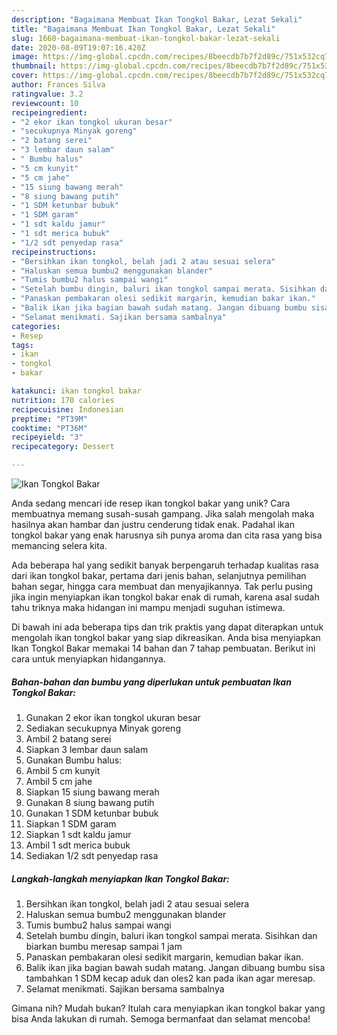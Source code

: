```yaml
---
description: "Bagaimana Membuat Ikan Tongkol Bakar, Lezat Sekali"
title: "Bagaimana Membuat Ikan Tongkol Bakar, Lezat Sekali"
slug: 1660-bagaimana-membuat-ikan-tongkol-bakar-lezat-sekali
date: 2020-08-09T19:07:16.420Z
image: https://img-global.cpcdn.com/recipes/8beecdb7b7f2d89c/751x532cq70/ikan-tongkol-bakar-foto-resep-utama.jpg
thumbnail: https://img-global.cpcdn.com/recipes/8beecdb7b7f2d89c/751x532cq70/ikan-tongkol-bakar-foto-resep-utama.jpg
cover: https://img-global.cpcdn.com/recipes/8beecdb7b7f2d89c/751x532cq70/ikan-tongkol-bakar-foto-resep-utama.jpg
author: Frances Silva
ratingvalue: 3.2
reviewcount: 10
recipeingredient:
- "2 ekor ikan tongkol ukuran besar"
- "secukupnya Minyak goreng"
- "2 batang serei"
- "3 lembar daun salam"
- " Bumbu halus"
- "5 cm kunyit"
- "5 cm jahe"
- "15 siung bawang merah"
- "8 siung bawang putih"
- "1 SDM ketunbar bubuk"
- "1 SDM garam"
- "1 sdt kaldu jamur"
- "1 sdt merica bubuk"
- "1/2 sdt penyedap rasa"
recipeinstructions:
- "Bersihkan ikan tongkol, belah jadi 2 atau sesuai selera"
- "Haluskan semua bumbu2 menggunakan blander"
- "Tumis bumbu2 halus sampai wangi"
- "Setelah bumbu dingin, baluri ikan tongkol sampai merata. Sisihkan dan biarkan bumbu meresap sampai 1 jam"
- "Panaskan pembakaran olesi sedikit margarin, kemudian bakar ikan."
- "Balik ikan jika bagian bawah sudah matang. Jangan dibuang bumbu sisa tambahkan 1 SDM kecap aduk dan oles2 kan pada ikan agar meresap."
- "Selamat menikmati. Sajikan bersama sambalnya"
categories:
- Resep
tags:
- ikan
- tongkol
- bakar

katakunci: ikan tongkol bakar 
nutrition: 170 calories
recipecuisine: Indonesian
preptime: "PT39M"
cooktime: "PT36M"
recipeyield: "3"
recipecategory: Dessert

---
```



![Ikan Tongkol Bakar](https://img-global.cpcdn.com/recipes/8beecdb7b7f2d89c/751x532cq70/ikan-tongkol-bakar-foto-resep-utama.jpg)

Anda sedang mencari ide resep ikan tongkol bakar yang unik? Cara membuatnya memang susah-susah gampang. Jika salah mengolah maka hasilnya akan hambar dan justru cenderung tidak enak. Padahal ikan tongkol bakar yang enak harusnya sih punya aroma dan cita rasa yang bisa memancing selera kita.

Ada beberapa hal yang sedikit banyak berpengaruh terhadap kualitas rasa dari ikan tongkol bakar, pertama dari jenis bahan, selanjutnya pemilihan bahan segar, hingga cara membuat dan menyajikannya. Tak perlu pusing jika ingin menyiapkan ikan tongkol bakar enak di rumah, karena asal sudah tahu triknya maka hidangan ini mampu menjadi suguhan istimewa.




Di bawah ini ada beberapa tips dan trik praktis yang dapat diterapkan untuk mengolah ikan tongkol bakar yang siap dikreasikan. Anda bisa menyiapkan Ikan Tongkol Bakar memakai 14 bahan dan 7 tahap pembuatan. Berikut ini cara untuk menyiapkan hidangannya.

<!--inarticleads1-->

##### Bahan-bahan dan bumbu yang diperlukan untuk pembuatan Ikan Tongkol Bakar:

1. Gunakan 2 ekor ikan tongkol ukuran besar
1. Sediakan secukupnya Minyak goreng
1. Ambil 2 batang serei
1. Siapkan 3 lembar daun salam
1. Gunakan  Bumbu halus:
1. Ambil 5 cm kunyit
1. Ambil 5 cm jahe
1. Siapkan 15 siung bawang merah
1. Gunakan 8 siung bawang putih
1. Gunakan 1 SDM ketunbar bubuk
1. Siapkan 1 SDM garam
1. Siapkan 1 sdt kaldu jamur
1. Ambil 1 sdt merica bubuk
1. Sediakan 1/2 sdt penyedap rasa




<!--inarticleads2-->

##### Langkah-langkah menyiapkan Ikan Tongkol Bakar:

1. Bersihkan ikan tongkol, belah jadi 2 atau sesuai selera
1. Haluskan semua bumbu2 menggunakan blander
1. Tumis bumbu2 halus sampai wangi
1. Setelah bumbu dingin, baluri ikan tongkol sampai merata. Sisihkan dan biarkan bumbu meresap sampai 1 jam
1. Panaskan pembakaran olesi sedikit margarin, kemudian bakar ikan.
1. Balik ikan jika bagian bawah sudah matang. Jangan dibuang bumbu sisa tambahkan 1 SDM kecap aduk dan oles2 kan pada ikan agar meresap.
1. Selamat menikmati. Sajikan bersama sambalnya




Gimana nih? Mudah bukan? Itulah cara menyiapkan ikan tongkol bakar yang bisa Anda lakukan di rumah. Semoga bermanfaat dan selamat mencoba!

